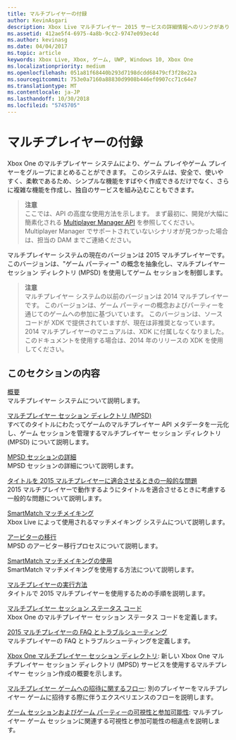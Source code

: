 ```yaml
---
title: マルチプレイヤーの付録
author: KevinAsgari
description: Xbox Live マルチプレイヤー 2015 サービスの詳細情報へのリンクがあります。
ms.assetid: 412ae5f4-6975-4a8b-9cc2-9747e093ec4d
ms.author: kevinasg
ms.date: 04/04/2017
ms.topic: article
keywords: Xbox Live, Xbox, ゲーム, UWP, Windows 10, Xbox One
ms.localizationpriority: medium
ms.openlocfilehash: 051a81f68440b293d7198dcdd68479cf3f28e22a
ms.sourcegitcommit: 753e0a7160a88830d9908b446ef0907cc71c64e7
ms.translationtype: MT
ms.contentlocale: ja-JP
ms.lasthandoff: 10/30/2018
ms.locfileid: "5745705"
---
```

# <a name="multiplayer-appendix"></a>マルチプレイヤーの付録

Xbox One のマルチプレイヤー システムにより、ゲーム プレイやゲーム プレイヤーをグループにまとめることができます。 このシステムは、安全で、使いやすく、柔軟であるため、シンプルな機能をすばやく作成できるだけでなく、さらに複雑な機能を作成し、独自のサービスを組み込むこともできます。

> **注意**  
ここでは、API の高度な使用方法を示します。  まず最初に、開発が大幅に簡素化される [Multiplayer Manager API](../multiplayer-manager.md) を参照してください。  Multiplayer Manager でサポートされていないシナリオが見つかった場合は、担当の DAM までご連絡ください。

マルチプレイヤー システムの現在のバージョンは 2015 マルチプレイヤーです。 このバージョンは、"ゲーム パーティー" の概念を抽象化し、マルチプレイヤー セッション ディレクトリ (MPSD) を使用してゲーム セッションを制御します。

> **注意**  
マルチプレイヤー システムの以前のバージョンは 2014 マルチプレイヤーです。 このバージョンは、ゲーム パーティーの概念およびパーティーを通じてのゲームへの参加に基づいています。 このバージョンは、ソース コードが XDK で提供されていますが、現在は非推奨となっています。 2014 マルチプレイヤーのマニュアルは、XDK に付属しなくなりました。 このドキュメントを使用する場合は、2014 年のリリースの XDK を使用してください。


## <a name="in-this-section"></a>このセクションの内容

[概要](introduction-to-the-multiplayer-system.md)  
マルチプレイヤー システムについて説明します。

[マルチプレイヤー セッション ディレクトリ (MPSD)](multiplayer-session-directory.md)  
すべてのタイトルにわたってゲームのマルチプレイヤー API メタデータを一元化し、ゲーム セッションを管理するマルチプレイヤー セッション ディレクトリ (MPSD) について説明します。

[MPSD セッションの詳細](mpsd-session-details.md)  
MPSD セッションの詳細について説明します。

[タイトルを 2015 マルチプレイヤーに適合させるときの一般的な問題](common-issues-when-adapting-multiplayer.md)  
2015 マルチプレイヤーで動作するようにタイトルを適合させるときに考慮する一般的な問題について説明します。

[SmartMatch マッチメイキング](smartmatch-matchmaking.md)  
Xbox Live によって使用されるマッチメイキング システムについて説明します。

[アービターの移行](migrating-an-arbiter.md)  
MPSD のアービター移行プロセスについて説明します。

[SmartMatch マッチメイキングの使用](using-smartmatch-matchmaking.md)  
SmartMatch マッチメイキングを使用する方法について説明します。

[マルチプレイヤーの実行方法](multiplayer-how-tos.md)  
タイトルで 2015 マルチプレイヤーを使用するための手順を説明します。

[マルチプレイヤー セッション ステータス コード](multiplayer-session-status-codes.md)  
Xbox One のマルチプレイヤー セッション ステータス コードを定義します。

[2015 マルチプレイヤーの FAQ とトラブルシューティング](multiplayer-2015-faq.md)  
マルチプレイヤーの FAQ とトラブルシューティングを定義します。

[Xbox One マルチプレイヤー セッション ディレクトリ](xbox-one-multiplayer-session-directory.md): 新しい Xbox One マルチプレイヤー セッション ディレクトリ (MPSD) サービスを使用するマルチプレイヤー セッション作成の概要を示します。

[マルチプレイヤー ゲームへの招待に関するフロー](flows-for-multiplayer-game-invites.md): 別のプレイヤーをマルチプレイヤー ゲームに招待する際に伴うエクスペリエンスのフローを説明します。

[ゲーム セッションおよびゲーム パーティーの可視性と参加可能性](game-session-and-game-party-visibility-and-joinability.md): マルチプレイヤー ゲーム セッションに関連する可視性と参加可能性の相違点を説明します。
